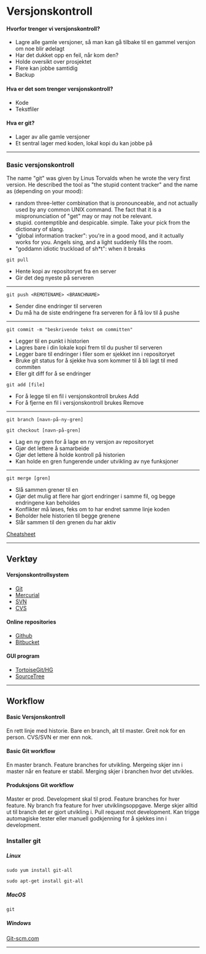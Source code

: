 # Versjonskontroll
#### Hvorfor trenger vi versjonskontroll?
 + Lagre alle gamle versjoner, så man kan gå tilbake til en gammel versjon om noe blir ødelagt
 + Har det dukket opp en feil, når kom den?
 + Holde oversikt over prosjektet
 + Flere kan jobbe samtidig
 + Backup
#### Hva er det som trenger versjonskontroll?
+ Kode
+ Tekstfiler
#### Hva er git?
+ Lager av alle gamle versjoner
+ Et sentral lager med koden, lokal kopi du kan jobbe på
***

### Basic versjonskontroll
The name "git" was given by Linus Torvalds when he wrote the very
first version. He described the tool as "the stupid content tracker"
and the name as (depending on your mood):

 - random three-letter combination that is pronounceable, and not
   actually used by any common UNIX command.  The fact that it is a
   mispronunciation of "get" may or may not be relevant.
 - stupid. contemptible and despicable. simple. Take your pick from the
   dictionary of slang.
 - "global information tracker": you're in a good mood, and it actually
   works for you. Angels sing, and a light suddenly fills the room.
 - "goddamn idiotic truckload of sh*t": when it breaks


```
git pull 
```
+ Hente kopi av repositoryet fra en server
+ Gir det deg nyeste på serveren
 ---
```git
git push <REMOTENAME> <BRANCHNAME>
```
+ Sender dine endringer til serveren
+ Du må ha de siste endringene fra serveren for å få lov til å pushe
 
--- 
```
git commit -m "beskrivende tekst om committen"
```
+ Legger til en punkt i historien
+ Lagres bare i din lokale kopi frem til du pusher til serveren
+ Legger bare til endringer i filer som er sjekket inn i repositoryet
+ Bruke git status for å sjekke hva som kommer til å bli lagt til med commiten
+ Eller git diff for å se endringer
```
git add [file]
```
+ For å legge til en fil i versjonskontroll brukes Add
+ For å fjerne en fil i versjonskontroll brukes Remove
 
---
```
git branch [navn-på-ny-gren]
```
```
git checkout [navn-på-gren]
```
+ Lag en ny gren for å lage en ny versjon av repositoryet
+ Gjør det lettere å samarbeide
+ Gjør det lettere å holde kontroll på historien
+ Kan holde en gren fungerende under utvikling av nye funksjoner
 
---
```
git merge [gren]
```
+ Slå sammen grener til en
+ Gjør det mulig at flere har gjort endringer i samme fil, og begge endringene kan beholdes
+ Konflikter må løses, feks om to har endret samme linje koden
+ Beholder hele historien til begge grenene
+ Slår sammen til den grenen du har aktiv

[Cheatsheet](https://services.github.com/kit/downloads/github-git-cheat-sheet.pdf)

***

## Verktøy
#### Versjonskontrollsystem
+ [Git](https://git-scm.com/downloads)
+ [Mercurial](https://www.mercurial-scm.org/wiki/Download)
+ [SVN](https://subversion.apache.org/download.cgi)
+ [CVS](http://www.nongnu.org/cvs/)

#### Online repositories
+ [Github](https://github.com)
+ [Bitbucket](https://bitbucket.com)

#### GUI program
+ [TortoiseGit/HG](https://tortoisegit.org)
+ [SourceTree](https://www.sourcetreeapp.com)

***

## Workflow
#### Basic Versjonskontroll
En rett linje med historie. Bare en branch, alt til master. Greit nok for en person. CVS/SVN er mer enn nok.

#### Basic Git workflow
En master branch. Feature branches for utvikling. Mergeing skjer inn i master
når en feature er stabil. Merging skjer i branchen hvor det utvikles.

#### Produksjons Git workflow
Master er prod. Development skal til prod. Feature branches for hver feature. 
Ny branch fra feature for hver utviklingsoppgave. Merge skjer alltid ut til
branch det er gjort utvikling i. Pull request mot development. Kan trigge
automagiske tester eller manuell godkjenning for å sjekkes inn i development.


### Installer git
##### Linux
```
sudo yum install git-all
```
```
sudo apt-get install git-all
```
##### MacOS
```
git
```
##### Windows
[Git-scm.com]( http://git-scm.com/download/win)
***